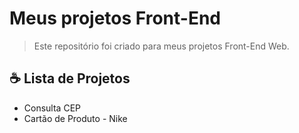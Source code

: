 # Meus projetos Front-End

> Este repositório foi criado para meus projetos Front-End Web.

## ☕ Lista de Projetos

-   Consulta CEP
-   Cartão de Produto - Nike
